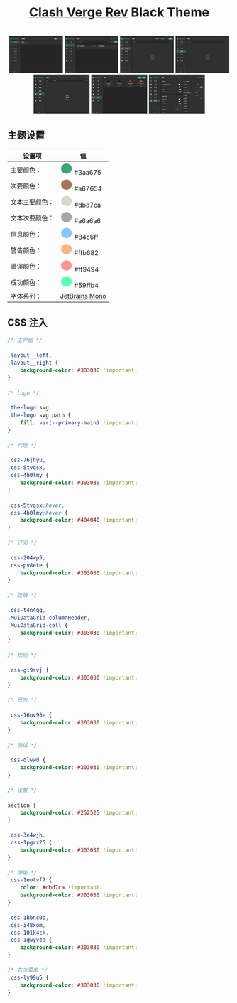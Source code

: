 <h1 align="center">
  <a href="https://github.com/clash-verge-rev/clash-verge-rev">Clash Verge Rev</a> Black Theme
  <br>
</h1>

<br>
<div align="center">
    <img src="src/preview/clash-proxies.png" alt="代理" width="24%" />
    <img src="src/preview/clash-profiles.jpg" alt="订阅" width="24%" />
    <img src="src/preview/clash-connections.jpg" alt="连接" width="24%" />
    <img src="src/preview/clash-rules.png" alt="规则" width="24%" />
</div>
<div align="center">
    <img src="src/preview/clash-logs.png" alt="日志" width="25%" />
    <img src="src/preview/clash-test.png" alt="测试" width="25%" />
    <img src="src/preview/clash-settings.png" alt="设置" width="25%" />
</div>

## 主题设置

| 设置项         | 值                                                         |
| -------------- | ---------------------------------------------------------- |
| 主要颜色：     | ![#3aa675](/src/resource/primary_color.svg) #3aa675        |
| 次要颜色：     | ![#a67654](/src/resource/secondary_color.svg) #a67654      |
| 文本主要颜色： | ![#dbd7ca](/src/resource/primary_text_color.svg) #dbd7ca   |
| 文本次要颜色： | ![#a6a6a6](/src/resource/secondary_text_color.svg) #a6a6a6 |
| 信息颜色：     | ![#84c6ff](/src/resource/info_color.svg) #84c6ff           |
| 警告颜色：     | ![#ffb682](/src/resource/warning_color.svg) #ffb682        |
| 错误颜色：     | ![#ff9494](/src/resource/error_color.svg) #ff9494          |
| 成功颜色：     | ![#59ffb4](/src/resource/success_color.svg) #59ffb4        |
| 字体系列：     | [JetBrains Mono](https://www.jetbrains.com/lp/mono/)       |

## CSS 注入

```css
/* 主界面 */

.layout__left,
.layout__right {
    background-color: #303030 !important;
}

/* logo */

.the-logo svg,
.the-logo svg path {
    fill: var(--primary-main) !important;
}

/* 代理 */

.css-76jhyu,
.css-5tvqsx,
.css-4h0lmy {
    background-color: #303030 !important;
}

.css-5tvqsx:hover,
.css-4h0lmy:hover {
    background-color: #404040 !important;
}

/* 订阅 */

.css-204wp5,
.css-pv8ete {
    background-color: #303030 !important;
}

/* 连接 */

.css-t4n4qq,
.MuiDataGrid-columnHeader,
.MuiDataGrid-cell {
    background-color: #303030 !important;
}

/* 规则 */

.css-gi9svj {
    background-color: #303030 !important;
}

/* 日志 */

.css-16nv95e {
    background-color: #303030 !important;
}

/* 测试 */

.css-qlwwd {
    background-color: #303030 !important;
}

/* 设置 */

section {
    background-color: #252525 !important;
}

.css-3e4wjh,
.css-1pgrx25 {
    background-color: #303030 !important;
}

/* 弹窗 */
.css-1eotvf7 {
    color: #dbd7ca !important;
    background-color: #303030 !important;
}

.css-1bbnc0p,
.css-i48xom,
.css-101k4ck,
.css-1qwyvza {
    background-color: #303030 !important;
}

/* 右击菜单 */
.css-ly99u5 {
    background-color: #303030 !important;
}
```

